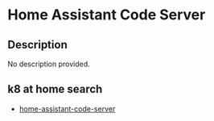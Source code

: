 # Home Assistant Code Server

## Description

No description provided.

## k8 at home search

- [home-assistant-code-server](https://nanne.dev/k8s-at-home-search/#/home-assistant-code-server)

